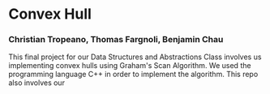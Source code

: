 # Convex Hull
### Christian Tropeano, Thomas Fargnoli, Benjamin Chau
This final project for our Data Structures and Abstractions Class involves us implementing convex hulls using Graham's Scan Algorithm.
We used the programming language C++ in order to implement the algorithm. This repo also involves our 

